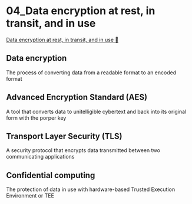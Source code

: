 # 04_Data encryption at rest, in transit, and in use

[Data encryption at rest, in transit, and in use 🔗](https://www.coursera.org/learn/cloud-security-risks-identify-and-protect-against-threats/lecture/DnDB1/data-encryption-at-rest-in-transit-and-in-use)

## Data encryption

The process of converting data from a readable format to an encoded format

## Advanced Encryption Standard (AES)

A tool that converts data to unitelligible cybertext and back into its original form with the porper key

## Transport Layer Security (TLS)

A security protocol that encrypts data transmitted between two communicating applications

## Confidential computing

The protection of data in use with hardware-based Trusted Execution Environment or TEE
